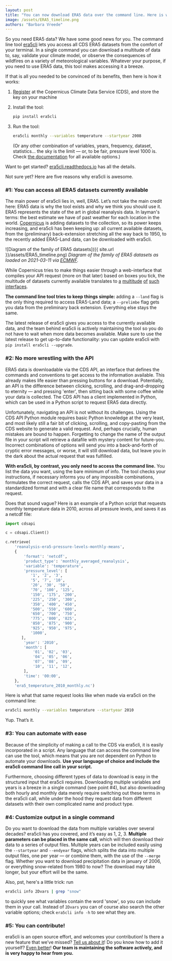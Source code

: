 ```yaml
---
layout: post
title: "You can now download ERA5 data over the command line. Here is why that is awesome."
image: /assets/ERA5_timeline.png
authors: "Barbara Vreede"
---
```


So you need ERA5 data? We have some good news for you. The command line tool
[era5cli](http://era5cli.readthedocs.io/) lets you access all CDS ERA5 datasets
from the comfort of your terminal. In a single command you can download a
multitude of data to, say, validate your climate model, or observe the
consequences of wildfires on a variety of meteorological variables. Whatever
your purpose, if you need to use ERA5 data, this tool makes accessing it a
breeze.

If that is all you needed to be convinced of its benefits, then here is how it
works:
1. [Register](https://cds.climate.copernicus.eu/user/register?destination=%2F%23!%2Fhome)
    at the Copernicus Climate Data Service (CDS), and store the key on your
    machine
1. Install the tool:

    ```bash
    pip install era5cli
    ```

1. Run the tool:

    ```bash
    era5cli monthly --variables temperature --startyear 2008
    ```

    (Or any other combination of variables, years, frequency, dataset,
    statistics… the sky is the limit — or, to be fair, pressure level 1000 is.
    Check [the
    documentation](https://era5cli.readthedocs.io/en/latest/instructions.html#running-era5cli-from-the-command-line)
    for all available options.)

Want to get started? [era5cli.readthedocs.io](http://era5cli.readthedocs.io/)
has all the details.

Not sure yet? Here are five reasons why era5cli is awesome.

### #1: You can access all ERA5 datasets currently available

The main power of era5cli lies in, well, ERA5.  Let’s not take the main credit
here: ERA5 data is why the tool exists and why we think you should use it. ERA5
represents the state of the art in global reanalysis data. In layman's terms:
the best estimate we have of past weather for each location in the world.
[Copernicus](https://www.copernicus.eu/en) is adding datasets to the collection,
so its power keeps increasing, and era5cli has been keeping up: all current
available datasets, from the (preliminary) back-extension stretching all the way
back to 1950, to the recently added ERA5-Land data, can be downloaded with
era5cli.

![Diagram of the family of ERA5 datasets]({{ site.url
}}/assets/ERA5_timeline.png) *Diagram of the family of ERA5 datasets as loaded
on 2021-03-11 via
[ECMWF](https://confluence.ecmwf.int/display/CKB/The+family+of+ERA5+datasets).*

While Copernicus tries to make things easier through a web-interface that
compiles your API request (more on that later) based on boxes you tick, the
multitude of datasets currently available translates to
[a](https://cds.climate.copernicus.eu/cdsapp#!/dataset/reanalysis-era5-pressure-levels-preliminary-back-extension?tab=overview)
[multitude](https://cds.climate.copernicus.eu/cdsapp#!/dataset/reanalysis-era5-pressure-levels-monthly-means-preliminary-back-extension?tab=overview)
[of](https://cds.climate.copernicus.eu/cdsapp#!/dataset/reanalysis-era5-land?tab=overview)
[such](https://cds.climate.copernicus.eu/cdsapp#!/dataset/reanalysis-era5-land-monthly-means?tab=overview)
[interfaces](https://cds.climate.copernicus.eu/cdsapp#!/dataset/reanalysis-era5-pressure-levels?tab=overview).

**The command line tool tries to keep things simple:** adding a `--land` flag is
the only thing required to access ERA5-Land data; a `--prelimbe` flag gets you
data from the preliminary back extension. Everything else stays the same.

The latest release of era5cli gives you access to the currently available data,
and the team behind era5cli is actively maintaining the tool so you do not have
to wait when more data becomes available. Make sure to use the latest release to
get up-to-date functionality: you can update era5cli with `pip install era5cli
--upgrade`.

### #2: No more wrestling with the API

ERA5 data is downloadable via the CDS API, an interface that defines the
commands and conventions to get access to the information available. This
already makes life easier than pressing buttons for a download. Potentially, an
API is the difference between clicking, scrolling, and drag-and-dropping to
eternity — and pressing 'enter', then sitting back with some coffee while your
data is collected. The CDS API has a client implemented in Python, which can be
used in a Python script to request ERA5 data directly.

Unfortunately, navigating an API is not without its challenges. Using the CDS
API Python module requires basic Python knowledge at the very least, and most
likely still a fair bit of clicking, scrolling, and copy-pasting from the CDS
website to generate a valid request. And, perhaps crucially, human mistakes are
bound to happen. Forgetting to change the name of the output file in your script
will retrieve a datafile with mystery content for future-you. Incorrect
combinations of options will send you into a back-and-forth of cryptic error
messages, or worse, it will still download data, but leave you in the dark about
the actual request that was fulfilled.

**With era5cli, by contrast, you only need to access the command line.** You
list the data you want, using the bare minimum of info. The tool checks your
instructions, if necessary informs you of any impossible combinations,
formulates the correct request, calls the CDS API, and saves your data in a
standardized format and with a clear file name that corresponds to the request.

Does that sound vague? Here is an example of a Python script that requests
monthly temperature data in 2010, across all pressure levels, and saves it as a
netcdf file:

```python
import cdsapi

c = cdsapi.Client()

c.retrieve(
    'reanalysis-era5-pressure-levels-monthly-means',
    {
        'format': 'netcdf',
        'product_type': 'monthly_averaged_reanalysis',
        'variable': 'temperature',
        'pressure_level': [
           '1', '2', '3',
           '5', '7', '10',
           '20', '30', '50',
           '70', '100', '125',
           '150', '175', '200',
           '225', '250', '300',
           '350', '400', '450',
           '500', '550', '600',
           '650', '700', '750',
           '775', '800', '825',
           '850', '875', '900',
           '925', '950', '975',
           '1000',
       ],
        'year': '2010',
        'month': [
            '01', '02', '03',
            '04', '05', '06',
            '07', '08', '09',
            '10', '11', '12',
        ],
        'time': '00:00',
    },
    'era5_temperature_2010_monthly.nc')
```

Here is what that same request looks like when made via era5cli on the command
line:

```bash
era5cli monthly --variables temperature --startyear 2010
```

Yup. That’s it.

### #3: You can automate with ease

Because of the simplicity of making a call to the CDS via era5cli, it is easily
incorporated in a script. Any language that can access the command line can use
the tool, which means that you are not dependent on Python to automate your
downloads. **Use your language of choice and include the era5cli command line
call in your script.**

Furthermore, choosing different types of data to download is easy in the
structured input that era5cli requires. Downloading multiple variables and years
is a breeze in a single command (see point #4), but also downloading both hourly
and monthly data merely require switching out these terms in the era5cli call,
while under the hood they request data from different datasets with their own
complicated name and product type.

### #4: Customize output in a single command

Do you want to download the data from multiple variables over several decades?
era5cli has you covered, and it’s easy as 1, 2, 3. **Multiple parameters can be
placed in the same call**, which will then download their data to a series of
output files. Multiple years can be included easily using the `--startyear` and
`--endyear` flags, which splits the data into multiple output files, one per
year — or combine them, with the use of the `--merge` flag. Whether you want to
download precipitation data in january of 2006, or everything snow-related from
1980 to now? The download may take longer, but your effort will be the same.

Also, pst, here's a little trick: run

```bash
era5cli info 2Dvars | grep "snow"
```

to quickly see what variables contain the word 'snow', so you can include them
in your call. Instead of `2Dvars` you can of course also search the other
variable options; check `era5cli info -h` to see what they are.

### #5: You can contribute!

era5cli is an open source effort, and welcomes your contribution! Is there a new
feature that we’ve missed? [Tell us about
it](https://github.com/eWaterCycle/era5cli/issues)! Do you know how to add it
yourself? [Even better](https://github.com/eWaterCycle/era5cli/pulls)! **Our team
is maintaining the software actively, and is very happy to hear from you.**
